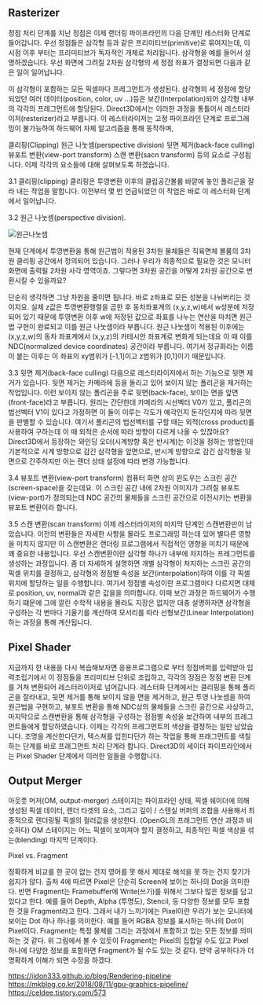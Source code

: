 ## Rasterizer
정점 처리 단계를 지난 정점은 이제 랜더링 파이프라인의 다음 단계인 레스터화 단계로 들어갑니다. 우선 정점들은 삼각형 등과 같은 프리미티브(primitive)로 묶여지는데, 이 시점 이후 부터는 프리미티브가 독자적인 개체로 처리됩니다. 삼각형을 예를 들어서 설명하겠습니다. 우선 화면에 그려질 2차원 삼각형의 세 정점 좌표가 결정되면 다음과 같은 일이 일어납니다.

이 삼각형이 포함하는 모든 픽셀마다 프레그먼트가 생성된다.
삼각형의 세 정점에 할당되었던 여러 데이터(position, color, uv …)등은 보간(Interpolation)되어 삼각형 내부의 각각의 프레그먼트에 할당된다.
Direct3D에서는 이러한 과정을 통틀어서 레스터라이저(resterizer)라고 부릅니다. 이 레스터라이저는 고정 파이프라인 단계로 프로그래밍이 불가능하여 하드웨어 자체 알고리즘을 통해 동작하며,

클리핑(Clipping)
원근 나눗셈(perspective division)
뒷면 제거(back-face culling)
뷰포트 변환(view-port transform)
스캔 변환(sacn transform)
등의 요소로 구성됩니다. 이제 각각의 요소들에 대해 살펴보도록 하겠습니다.

3.1 클리핑(clipping)
클리핑은 투영변환 이후의 클립공간볼륨 바깥에 놓인 폴리곤을 잘라 내는 작업을 말합니다. 이전부터 몇 번 언급되었던 이 작업은 바로 이 레스터화 단계에서 일어납니다.

3.2 원근 나눗셈(perspective division).

![원근나눗셈](https://user-images.githubusercontent.com/43705434/120767490-314e3380-c556-11eb-8f1d-5035e2310992.PNG)

현재 단계에서 투영변환을 통해 원근법이 적용된 3차원 물체들은 직육면체 볼륨의 3차원 클리핑 공간에서 정의되어 있습니다. 그러나 우리가 최종적으로 필요한 것은 모니터 화면에 출력될 2차원 사각 영역이죠. 그렇다면 3차원 공간을 어떻게 2차원 공간으로 변환시킬 수 있을까요?

단순히 생각하면 그냥 차원을 줄이면 됩니다. 바로 z좌표로 모든 성분을 나눠버리는 것이지요. 실제 z값은 투영변환행렬을 곱한 후 동차좌표계의 (x,y,z,w)에서 w성분에 저장되어 있기 때문에 투영변환 이후 w에 저장된 값으로 좌표를 나누는 연산을 마치면 원근법 구현이 완료되고 이를 원근 나눗셈이라 부릅니다. 원근 나눗셈이 적용된 이후에는 (x,y,z,w)의 동차 좌표계에서 (x,y,z)의 카테시안 좌표계로 변화게 되는데요 이 때 이를 NDC(normalized device coordinates) 공간이라 부릅니다. 여기서 정규화라는 이름이 붙는 이후는 이 좌표의 xy범위가 [-1,1]이고 z범위가 [0,1]이기 때문입니다.

3.3 뒷면 제거(back-face culling)
다음으로 레스터라이저에서 하는 기능으로 뒷면 제거가 있습니다. 뒷면 제거는 카메라에 등을 돌리고 있어 보이지 않는 폴리곤을 제거하는 작업입니다. 이런 보이지 않는 폴리곤을 주로 뒷면(back-face), 보이는 면을 앞면(front-face)라고 부릅니다. 원리는 간단한데 카메라의 시선벡터 V0가 있고, 폴리곤의 법선벡터 V1이 있다고 가정하면 이 둘이 이루는 각도가 예각인지 둔각인지에 따라 뒷면을 판별할 수 있습니다. 여기서 폴리곤의 법선벡터를 구할 때는 외적(cross product)를 사용하여 구하는데 이 때 외적은 순서에 따라 방향이 다르게 나올 수 있잖아요? Direct3D에서 등장하는 와인딩 오더(시계방향 혹은 반시계)는 이것을 정하는 방법인데 기본적으로 시계 방향으로 감긴 삼각형을 앞면으로, 반시계 방향으로 감긴 삼각형을 뒷면으로 간주하지만 이는 랜더 상태 설정에 따라 변경 가능합니다.

3.4 뷰포트 변환(view-port transform)
컴퓨터 화면 상의 윈도우는 스크린 공간(screen-space)을 갖는데요. 이 스크린 공간 내에 2차원 이미지가 그려질 뷰포트(view-port)가 정의되는데 NDC 공간의 물체들을 스크린 공간으로 이전시키는 변환을 뷰포트 변환이라 합니다.

3.5 스캔 변환(scan transform)
이제 레스터라이저의 마지막 단계인 스캔변환만이 남았습니다. 이전의 변환들은 자세한 사항을 몰라도 프로그래밍 하는데 있어 별다른 영향을 미치지 않지만 이 스캔변환은 랜더링 프로그램에서 직접적인 영향을 미치기 때문에 꽤 중요한 내용입니다. 우선 스캔변환이란 삼각형 하나가 내부에 차지하는 프레그먼트를 생성하는 과정입니다. 좀 더 자세하게 설명하면 개별 삼각형이 차지하는 스크린 공간의 픽셀 위치를 결정하고, 삼각형의 정점별 속성을 보간(interpolation)하여 이를 각 픽셀 위치에 할당하는 일을 수행합니다. 여기서 정점별 속성이란 프로그램마다 다르지면 대체로 position, uv, normal과 같은 값을을 의미합니다. 이때 보간 과정은 하드웨어가 수행하기 떄문에 그에 깔린 수학적 내용을 몰라도 지장은 없지만 대충 설명하자면 삼각형을 구성하는 각 변마다 기울기를 계산하여 모서리를 따라 선형보간(Linear Interpolation)하는 과정을 통해 계산됩니다.


## Pixel Shader
지금까지 한 내용을 다시 복습해보자면 응용프로그램으로 부터 정점버퍼를 입력받아 입력조립기에서 이 정점들을 프리미티브 단위로 조립하고, 각각의 정점은 정점 변환 단계를 거쳐 변환되어 레스터라이저로 넘어갑니다. 레스터화 단계에서는 클리핑을 통해 폴리곤을 잘라내고, 뒷면 제거를 통해 보이지 않을 면을 제거하고, 원근 투영 나눗셈을 하여 원근법을 구현하고, 뷰포트 변환을 통해 NDC상의 물체들을 스크린 공간으로 사상하고, 마지막으로 스캔변환을 통해 삼각형을 구성하는 정점별 속성을 보간하여 내부의 프레그먼트들에게 할당하였습니다. 이제는 각각의 프레그먼트의 색상을 결정하는 일만 남았습니다. 조명을 계산한다던가, 텍스쳐를 입힌다던가 하는 작업을 통해 프래그먼트를 색칠하는 단계를 바로 프래그먼트 처리 단계라 합니다. Direct3D의 세이더 파이프라인에서는 Pixel Shader 단계에서 이러한 일들을 수행합니다.

## Output Merger
아웃풋 머저(OM, output-merger) 스테이지는 파이프라인 상태, 픽셀 쉐이더에 의해 생성된 픽셀 데이터, 렌더 타겟의 요소, 그리고 깊이 / 스텐실 버퍼의 조합을 사용해서 최종적으로 렌더링될 픽셀의 컬러값을 생성한다. (OpenGL의 프래그먼트 연산 과정과 비슷하다) OM 스테이지는 어느 픽셀이 보여져야 할지 결정하고, 최종적인 픽셀 색상을 섞는(blending) 마지막 단계이다.

Pixel vs. Fragment

정확하게 비교를 한 곳이 없는 건지 영어를 못 해서 제대로 해석을 못 하는 건지 찾기가 쉽지가 않다. 출처 4에 따르면 Pixel은 단순히 Screen에 보이는 하나의 Dot을 의미한다. 반면 Fragment는 Framebuffer에 Write(쓰기)를 위해서 그보다 많은 정보를 담고 있다고 한다. 예를 들어 Depth, Alpha (투명도), Stencil, 등 다양한 정보를 모두 포함한 것을 Fragment라고 한다. 그래서 내가 느끼기에는 Pixel이란 우리가 보는 모니터에 보이는 Dot 하나 하나를 의미한다. 예를 들어 RGBA 정보를 표시하는 하나의 Dot이 Pixel이다. Fragment는 특정 물체를 그리는 과정에서 포함하고 있는 모든 정보를 의미하는 것 같다. 위 그림에서 볼 수 있듯이 Fragment는 Pixel의 집합일 수도 있고 Pixel 하나에 다양한 정보를 포함하면 Fragment가 될 수도 있는 것 같다. 만약 공부하다가 더 명확하게 이해가 되면 수정을 하겠다.


https://jidon333.github.io/blog/Rendering-pipeline
https://mkblog.co.kr/2018/08/11/gpu-graphics-pipeline/
https://celdee.tistory.com/573
